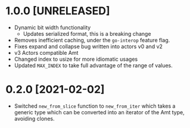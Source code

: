 # 1.0.0 [UNRELEASED]

- Dynamic bit width functionality
    - Updates serialized format, this is a breaking change
- Removes inefficient caching, under the `go-interop` feature flag.
- Fixes expand and collapse bug written into actors v0 and v2
- v3 Actors compatible Amt
- Changed index to usize for more idiomatic usages
- Updated `MAX_INDEX` to take full advantage of the range of values.

# 0.2.0 [2021-02-02]

- Switched `new_from_slice` function to `new_from_iter` which takes a generic type which can be converted into an iterator of the Amt type, avoiding clones.